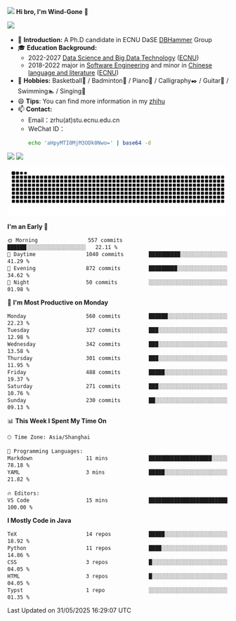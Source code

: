 <img src="https://media.giphy.com/media/LnQjpWaON8nhr21vNW/giphy.gif" width="60">  **Hi bro, I'm Wind-Gone** 👋

![](https://komarev.com/ghpvc/?username=your-github-Wind-Gone&style=flat-square)

- 🌱 **Introduction:** A Ph.D candidate in ECNU DaSE [DBHammer](https://dbhammer.github.io/) Group
- 🎓 **Education Background:**
  - 2022-2027 [Data Science and Big Data Technology](http://dase.ecnu.edu.cn/) ([ECNU](https://www.ecnu.edu.cn/))
  - 2018-2022 major in [Software Engineering](http://www.sei.ecnu.edu.cn/) and minor in [Chinese language and literature](https://zhwx.ecnu.edu.cn/) ([ECNU](https://www.ecnu.edu.cn/))
- 🐣 **Hobbies:** Basketball🏀 / Badminton🏸 / Piano🎹 / Calligraphy✒️ / Guitar🎸 / Swimming🏊 / Singing🎤
- 😄 **Tips**: You can find more information in my [zhihu](https://www.zhihu.com/people/hhhuhuh)
- 📫 **Contact:**
  - Email：zrhu(at)stu.ecnu.edu.cn
  - WeChat ID：
    ```bash
    echo 'aHpyMTI0MjM3ODk0Nwo=' | base64 -d
    ```
<div>
  <img width="390px" src="https://github-readme-stats.vercel.app/api?username=Wind-Gone&show_icons=true&theme=vue">
  <img width="415px" src="http://github-readme-streak-stats.herokuapp.com/?user=Wind-Gone&theme=vue">
<!--   <img width="390px" src="https://github-readme-stats.anuraghazra1.vercel.app/api/top-langs/?username=Wind-Gone&layout=compact&theme=vue" /> -->
</div>

<!--[![Zirui Hu's github activity graph](https://github-readme-activity-graph.vercel.app/graph?username=Wind-Gone&theme=flat-square)](https://github.com/Wind-Gone/github-readme-activity-graph)-->
![Snake animation](https://raw.githubusercontent.com/Wind-Gone/Wind-Gone/output/github-contribution-grid-snake.svg)

<!--START_SECTION:waka-->
**I'm an Early 🐤** 

```text
🌞 Morning                557 commits         ██████░░░░░░░░░░░░░░░░░░░   22.11 % 
🌆 Daytime                1040 commits        ██████████░░░░░░░░░░░░░░░   41.29 % 
🌃 Evening                872 commits         █████████░░░░░░░░░░░░░░░░   34.62 % 
🌙 Night                  50 commits          ░░░░░░░░░░░░░░░░░░░░░░░░░   01.98 % 
```
📅 **I'm Most Productive on Monday** 

```text
Monday                   560 commits         ██████░░░░░░░░░░░░░░░░░░░   22.23 % 
Tuesday                  327 commits         ███░░░░░░░░░░░░░░░░░░░░░░   12.98 % 
Wednesday                342 commits         ███░░░░░░░░░░░░░░░░░░░░░░   13.58 % 
Thursday                 301 commits         ███░░░░░░░░░░░░░░░░░░░░░░   11.95 % 
Friday                   488 commits         █████░░░░░░░░░░░░░░░░░░░░   19.37 % 
Saturday                 271 commits         ███░░░░░░░░░░░░░░░░░░░░░░   10.76 % 
Sunday                   230 commits         ██░░░░░░░░░░░░░░░░░░░░░░░   09.13 % 
```


📊 **This Week I Spent My Time On** 

```text
🕑︎ Time Zone: Asia/Shanghai

💬 Programming Languages: 
Markdown                 11 mins             ████████████████████░░░░░   78.18 % 
YAML                     3 mins              █████░░░░░░░░░░░░░░░░░░░░   21.82 % 

🔥 Editors: 
VS Code                  15 mins             █████████████████████████   100.00 % 
```

**I Mostly Code in Java** 

```text
TeX                      14 repos            █████░░░░░░░░░░░░░░░░░░░░   18.92 % 
Python                   11 repos            ████░░░░░░░░░░░░░░░░░░░░░   14.86 % 
CSS                      3 repos             █░░░░░░░░░░░░░░░░░░░░░░░░   04.05 % 
HTML                     3 repos             █░░░░░░░░░░░░░░░░░░░░░░░░   04.05 % 
Typst                    1 repo              ░░░░░░░░░░░░░░░░░░░░░░░░░   01.35 % 
```




 Last Updated on 31/05/2025 16:29:07 UTC
<!--END_SECTION:waka-->
